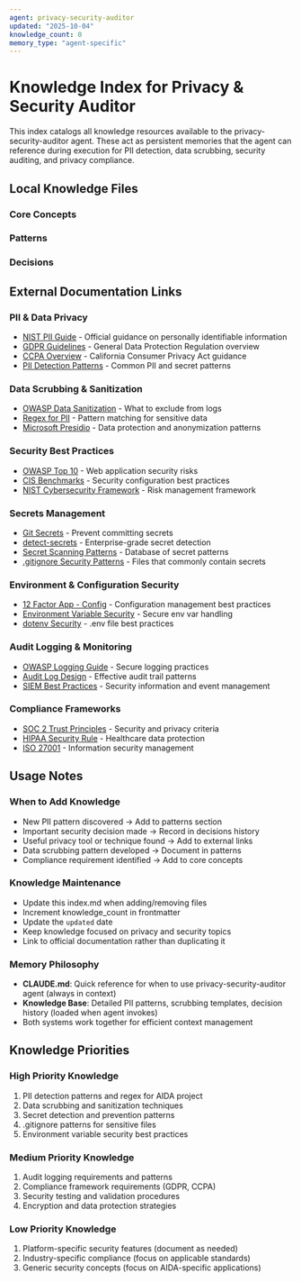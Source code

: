 ```yaml
---
agent: privacy-security-auditor
updated: "2025-10-04"
knowledge_count: 0
memory_type: "agent-specific"
---
```


# Knowledge Index for Privacy & Security Auditor

This index catalogs all knowledge resources available to the privacy-security-auditor agent. These act as persistent memories that the agent can reference during execution for PII detection, data scrubbing, security auditing, and privacy compliance.

## Local Knowledge Files

### Core Concepts
<!-- Add core concept files here as they are created -->

### Patterns
<!-- Add pattern files here as they are created -->

### Decisions
<!-- Add decision files here as they are created -->

## External Documentation Links

### PII & Data Privacy

- [NIST PII Guide](https://www.nist.gov/privacy-framework/nist-pii-guide) - Official guidance on personally identifiable information
- [GDPR Guidelines](https://gdpr.eu/what-is-gdpr/) - General Data Protection Regulation overview
- [CCPA Overview](https://oag.ca.gov/privacy/ccpa) - California Consumer Privacy Act guidance
- [PII Detection Patterns](https://github.com/mazen160/secrets-patterns-db) - Common PII and secret patterns

### Data Scrubbing & Sanitization

- [OWASP Data Sanitization](https://cheatsheetseries.owasp.org/cheatsheets/Logging_Cheat_Sheet.html#data-to-exclude) - What to exclude from logs
- [Regex for PII](https://github.com/openai/gpt-3.5-turbo/blob/main/docs/guides/safety-best-practices.md) - Pattern matching for sensitive data
- [Microsoft Presidio](https://github.com/microsoft/presidio) - Data protection and anonymization patterns

### Security Best Practices

- [OWASP Top 10](https://owasp.org/www-project-top-ten/) - Web application security risks
- [CIS Benchmarks](https://www.cisecurity.org/cis-benchmarks/) - Security configuration best practices
- [NIST Cybersecurity Framework](https://www.nist.gov/cyberframework) - Risk management framework

### Secrets Management

- [Git Secrets](https://github.com/awslabs/git-secrets) - Prevent committing secrets
- [detect-secrets](https://github.com/Yelp/detect-secrets) - Enterprise-grade secret detection
- [Secret Scanning Patterns](https://github.com/mazen160/secrets-patterns-db) - Database of secret patterns
- [.gitignore Security Patterns](https://github.com/github/gitignore/blob/main/Global/Archives.gitignore) - Files that commonly contain secrets

### Environment & Configuration Security

- [12 Factor App - Config](https://12factor.net/config) - Configuration management best practices
- [Environment Variable Security](https://blog.gitguardian.com/secrets-credentials-in-environment-variables/) - Secure env var handling
- [dotenv Security](https://github.com/motdotla/dotenv#should-i-commit-my-env-file) - .env file best practices

### Audit Logging & Monitoring

- [OWASP Logging Guide](https://cheatsheetseries.owasp.org/cheatsheets/Logging_Cheat_Sheet.html) - Secure logging practices
- [Audit Log Design](https://www.cloudflare.com/learning/security/what-is-audit-log/) - Effective audit trail patterns
- [SIEM Best Practices](https://www.sans.org/white-papers/best-practices-for-siem/) - Security information and event management

### Compliance Frameworks

- [SOC 2 Trust Principles](https://www.aicpa.org/resources/article/5-trust-services-criteria-under-soc-2) - Security and privacy criteria
- [HIPAA Security Rule](https://www.hhs.gov/hipaa/for-professionals/security/index.html) - Healthcare data protection
- [ISO 27001](https://www.iso.org/isoiec-27001-information-security.html) - Information security management

## Usage Notes

### When to Add Knowledge

- New PII pattern discovered → Add to patterns section
- Important security decision made → Record in decisions history
- Useful privacy tool or technique found → Add to external links
- Data scrubbing pattern developed → Document in patterns
- Compliance requirement identified → Add to core concepts

### Knowledge Maintenance

- Update this index.md when adding/removing files
- Increment knowledge_count in frontmatter
- Update the `updated` date
- Keep knowledge focused on privacy and security topics
- Link to official documentation rather than duplicating it

### Memory Philosophy

- **CLAUDE.md**: Quick reference for when to use privacy-security-auditor agent (always in context)
- **Knowledge Base**: Detailed PII patterns, scrubbing templates, decision history (loaded when agent invokes)
- Both systems work together for efficient context management

## Knowledge Priorities

### High Priority Knowledge

1. PII detection patterns and regex for AIDA project
2. Data scrubbing and sanitization techniques
3. Secret detection and prevention patterns
4. .gitignore patterns for sensitive files
5. Environment variable security best practices

### Medium Priority Knowledge

1. Audit logging requirements and patterns
2. Compliance framework requirements (GDPR, CCPA)
3. Security testing and validation procedures
4. Encryption and data protection strategies

### Low Priority Knowledge

1. Platform-specific security features (document as needed)
2. Industry-specific compliance (focus on applicable standards)
3. Generic security concepts (focus on AIDA-specific applications)
